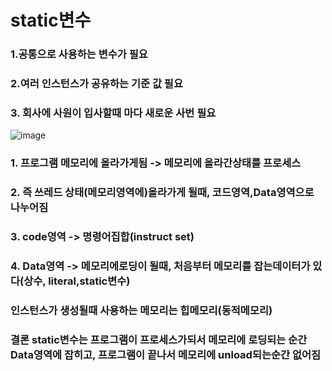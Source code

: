 # static변수
### 1.공통으로 사용하는 변수가 필요
### 2.여러 인스턴스가 공유하는 기준 값 필요
### 3. 회사에 사원이 입사할때 마다 새로운 사번 필요 

![image](https://user-images.githubusercontent.com/82345970/184280094-a8551119-644a-4818-851c-d88820c1ec59.png)

### 1. 프로그램 메모리에 올라가게됨 -> 메모리에 올라간상태를 프로세스
### 2. 즉 쓰레드 상태(메모리영역에)올라가게 될때, 코드영역,Data영역으로 나누어짐
### 3. code영역 -> 명령어집합(instruct set)
### 4. Data영역 -> 메모리에로딩이 될때, 처음부터 메모리를 잡는데이터가 있다(상수, literal,static변수)
### 인스턴스가 생성될때 사용하는 메모리는 힙메모리(동적메모리)
### 결론 static변수는 프로그램이 프로세스가되서 메모리에 로딩되는 순간 Data영역에 잡히고, 프로그램이 끝나서 메모리에 unload되는순간 없어짐


